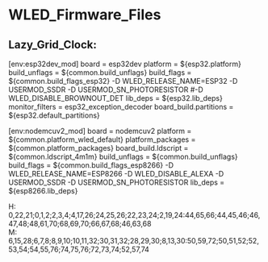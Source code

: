 # WLED_Firmware_Files

## Lazy_Grid_Clock:

[env:esp32dev_mod]
board = esp32dev
platform = ${esp32.platform}
build_unflags = ${common.build_unflags}
build_flags = ${common.build_flags_esp32} -D WLED_RELEASE_NAME=ESP32 -D USERMOD_SSDR -D USERMOD_SN_PHOTORESISTOR #-D WLED_DISABLE_BROWNOUT_DET
lib_deps = ${esp32.lib_deps}
monitor_filters = esp32_exception_decoder
board_build.partitions = ${esp32.default_partitions}

[env:nodemcuv2_mod]
board = nodemcuv2
platform = ${common.platform_wled_default}
platform_packages = ${common.platform_packages}
board_build.ldscript = ${common.ldscript_4m1m}
build_unflags = ${common.build_unflags}
build_flags = ${common.build_flags_esp8266} -D WLED_RELEASE_NAME=ESP8266 -D WLED_DISABLE_ALEXA -D USERMOD_SSDR -D USERMOD_SN_PHOTORESISTOR
lib_deps = ${esp8266.lib_deps}

H: 0,22,21;0,1,2;2,3,4;4,17,26;24,25,26;22,23,24;2,19,24:44,65,66;44,45,46;46,47,48;48,61,70;68,69,70;66,67,68;46,63,68  
M: 6,15,28;6,7,8;8,9,10;10,11,32;30,31,32;28,29,30;8,13,30:50,59,72;50,51,52;52,53,54;54,55,76;74,75,76;72,73,74;52,57,74
